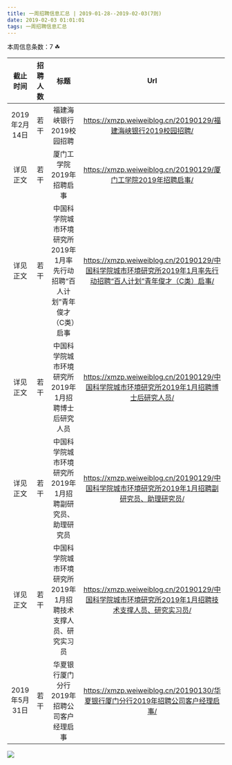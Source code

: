 ```yaml
---
title: 一周招聘信息汇总 | 2019-01-28--2019-02-03(7则)
date: 2019-02-03 01:01:01
tags: 一周招聘信息汇总
---
```

本周信息条数：7   ☘ 
<!-- more -->

| 截止时间 | 招聘人数 | 标题 | Url |
| :-: | :-: | :-: | :-: |
| 2019年2月14日 | 若干 | 福建海峡银行2019校园招聘|https://xmzp.weiweiblog.cn/20190129/福建海峡银行2019校园招聘/ |
| 详见正文 | 若干 | 厦门工学院2019年招聘启事|https://xmzp.weiweiblog.cn/20190129/厦门工学院2019年招聘启事/ |
| 详见正文 | 若干 | 中国科学院城市环境研究所2019年1月率先行动招聘“百人计划”青年俊才（C类）启事|https://xmzp.weiweiblog.cn/20190129/中国科学院城市环境研究所2019年1月率先行动招聘“百人计划”青年俊才（C类）启事/ |
| 详见正文 | 若干 | 中国科学院城市环境研究所2019年1月招聘博士后研究人员|https://xmzp.weiweiblog.cn/20190129/中国科学院城市环境研究所2019年1月招聘博士后研究人员/ |
| 详见正文 | 若干 | 中国科学院城市环境研究所2019年1月招聘副研究员、助理研究员|https://xmzp.weiweiblog.cn/20190129/中国科学院城市环境研究所2019年1月招聘副研究员、助理研究员/ |
| 详见正文 | 若干 | 中国科学院城市环境研究所2019年1月招聘技术支撑人员、研究实习员|https://xmzp.weiweiblog.cn/20190129/中国科学院城市环境研究所2019年1月招聘技术支撑人员、研究实习员/ |
| 2019年5月31日 | 若干 | 华夏银行厦门分行2019年招聘公司客户经理启事|https://xmzp.weiweiblog.cn/20190130/华夏银行厦门分行2019年招聘公司客户经理启事/ |
![](https://cdn.weiweiblog.cn/20181015134814.png)